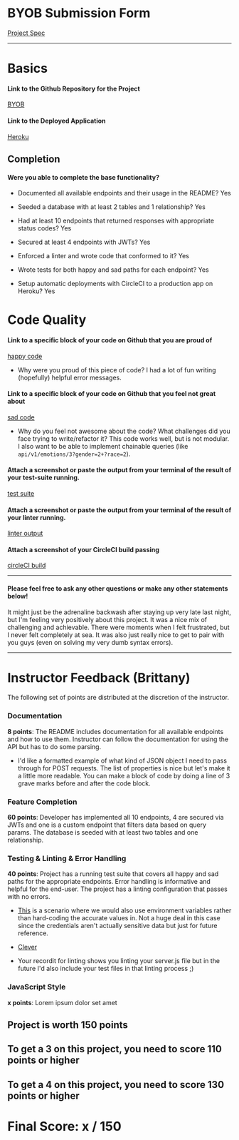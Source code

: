 # BYOB Submission Form

[Project Spec](http://frontend.turing.io/projects/build-your-own-backend.html)

------

# Basics

#### Link to the Github Repository for the Project
[BYOB](https://github.com/letakeane/faceEmotionAPI)

#### Link to the Deployed Application
[Heroku](http://faceemotionapi.herokuapp.com/api/v1/faces)


## Completion

#### Were you able to complete the base functionality?

* Documented all available endpoints and their usage in the README?
Yes

* Seeded a database with at least 2 tables and 1 relationship?
Yes

* Had at least 10 endpoints that returned responses with appropriate status codes?
Yes

* Secured at least 4 endpoints with JWTs?
Yes

* Enforced a linter and wrote code that conformed to it?
Yes

* Wrote tests for both happy and sad paths for each endpoint?
Yes

* Setup automatic deployments with CircleCI to a production app on Heroku?
Yes

# Code Quality

#### Link to a specific block of your code on Github that you are proud of
[happy code](https://github.com/letakeane/faceEmotionAPI/blob/master/server.js#L253-L265)

* Why were you proud of this piece of code?
I had a lot of fun writing (hopefully) helpful error messages.

#### Link to a specific block of your code on Github that you feel not great about
[sad code](https://github.com/letakeane/faceEmotionAPI/blob/master/server.js#L110-L168)

* Why do you feel not awesome about the code? What challenges did you face trying to write/refactor it?
This code works well, but is not modular. I also want to be able to implement chainable queries (like `api/v1/emotions/3?gender=2+?race=2`).

#### Attach a screenshot or paste the output from your terminal of the result of your test-suite running.

[test suite](http://i.imgur.com/tYK468U.jpg)

#### Attach a screenshot or paste the output from your terminal of the result of your linter running.

[linter output](http://g.recordit.co/dpginiUk6a.gif)

#### Attach a screenshot of your CircleCI build passing

[circleCI build](http://g.recordit.co/e0UMtyRLf3.gif)

-----

#### Please feel free to ask any other questions or make any other statements below!

It might just be the adrenaline backwash after staying up very late last night, but I'm feeling very positively about this project. It was a nice mix of challenging and achievable. There were moments when I felt frustrated, but I never felt completely at sea. It was also just really nice to get to pair with you guys (even on solving my very dumb syntax errors).

-----


# Instructor Feedback (Brittany)

The following set of points are distributed at the discretion of the instructor.

### Documentation

**8 points**: The README includes documentation for all available endpoints and how to use them. Instructor can follow the documentation for using the API but has to do some parsing.

* I'd like a formatted example of what kind of JSON object I need to pass through for POST requests. The list of properties is nice but let's make it a little more readable. You can make a block of code by doing a line of 3 grave marks before and after the code block.

### Feature Completion

**60 points**: Developer has implemented all 10 endpoints, 4 are secured via JWTs and one is a custom endpoint that filters data based on query params. The database is seeded with at least two tables and one relationship.

### Testing & Linting & Error Handling

**40 points**: Project has a running test suite that covers all happy and sad paths for the appropriate endpoints. Error handling is informative and helpful for the end-user. The project has a linting configuration that passes with no errors.

* [This](https://github.com/letakeane/faceEmotionAPI/blob/master/test/routes.spec.js#L51) is a scenario where we would also use environment variables rather than hard-coding the accurate values in. Not a huge deal in this case since the credentials aren't actually  sensitive data but just for future reference.

* [Clever](https://github.com/letakeane/faceEmotionAPI/blob/master/test/routes.spec.js#L81)

* Your recordit for linting shows you linting your server.js file but in the future I'd also include your test files in that linting process ;)

### JavaScript Style

**x points**: Lorem ipsum dolor set amet


## Project is worth 150 points

## To get a 3 on this project, you need to score 110 points or higher
## To get a 4 on this project, you need to score 130 points or higher

# Final Score: x / 150

